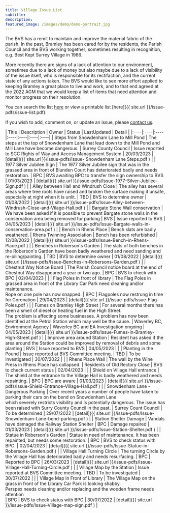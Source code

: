 ```yaml
---
title: Village Issue List
subtitle:
description: 
featured_image: /images/demo/demo-portrait.jpg
---
```


The BVS has a remit to maintain and improve the material fabric of the parish.   In the past, Bramley has been cared for by the residents, the Parish Council and the BVS working together; sometimes resulting in recognition, e.g. Best Kept Surrey Village in 1986.

More recently there are signs of a lack of attention to our environment, sometimes due to a lack of money but also maybe due to a lack of visibility of the issue itself, who is responsible for its rectifaction, and the current state of any actions taken.   The BVS would like to see more effort applied to keeping Bramley a great place to live and work, and to that end agreed at the 2022 AGM that we would keep a list of items that need attention and monitor progress on their resolution.  

You can search the list [here](./search-issues) or view a printable list [here]({{ site.url }}/issue-pdfs/issue-list.pdf).

If you wish to add, comment on, or update an issue, please [contact us](/contact).

<!-- Start Issue Table -->

| Title | Description | Owner | Status | LastUpdated | Detail | 
|:----|:----|:----|:----|:----|:----|:----|
| Steps from Snowdenham Lane to Mill Pond | The steps at the top of Snowdenham Lane that lead down to the Mill Pond and Mill Lane have become dangerous.   | Surrey County Council | Issue reported to SCC Rights of Way and Access Management System  | 20/03/2023 | [detail]({{ site.url }}/issue-pdfs/Issue- Snowdenham Lane Steps.pdf ) | 
| 1977 Silver Jubilee Sign | The 1977 Silver Jubilee sign that was in the grassed area in front of Blunden Court has deteriorated badly and needs restoration. | BPC | BVS awaiting BPC to transfer the sign ownership to BVS | 01/03/2023 | [detail]({{ site.url }}/issue-pdfs/Issue-1977-Silver-Jubilee-Sign.pdf ) | 
| Alley between Hall and Windrush Close | The alley has several areas where tree roots have raised and broken the surface making it  unsafe, especially at night when it is unlit. | TBD | BVS to determine owner | 01/08/2022 | [detail]({{ site.url }}/issue-pdfs/Issue-Alley-between-Windrush-Close-and-Vilage-Hall.pdf ) | 
| Bargate Stone Wall conservation | We have been asked if it is possible to prevent Bargate stone walls in the conservation area being removed for parking | BVS | Issue reported to BVS | 04/05/2023 | [detail]({{ site.url }}/issue-pdfs/Issue-Bargate-walls-in-conservation-area.pdf ) | 
| Bench in Rhens Place | Bench slats are badly weathered. | Rhens Twinning Association | Bench has been refurbished | 12/08/2022 | [detail]({{ site.url }}/issue-pdfs/Issue-Bench-in-Rhens-Place.pdf ) | 
| Benches in Roberson's Garden | The slats of both benches in the Roberson's Garden have been badly weathered and need sanding and re-oiling/painting. | TBD | BVS to determine owner | 01/08/2022 | [detail]({{ site.url }}/issue-pdfs/Issue-Benches-in-Robersons-Garden.pdf ) | 
| Chestnut Way Notice Board | The Parish Council notice board at the end of Chestnut Way disappeared a year or two  ago. | BPC | BVS to check with BPC | 02/04/2023 |  | 
| Flag Poles in front of library | The Flag Poles in grassed area in front of the Library Car Park need cleaning and/or maintenance.<br>Rope on one pole has now snapped. | BPC | Flagpoles now restrung in time for Coronation | 29/04/2023 | [detail]({{ site.url }}/issue-pdfs/Issue-Flag-Poles.pdf ) | 
| Fumes on Bramley High Street | For several months there has been a smell of diesel or heating fuel in the High Street.   <br>The problem is affecting some businesses.  A problem has now been identified at the Petrol Station which may well be the cause. | Waverley BC, Environment Agency | Waverley BC and EA Investigation ongoing | 04/05/2023 | [detail]({{ site.url }}/issue-pdfs/Issue-Fumes-in-Bramley-High-Street.pdf ) | 
| Improve area around Station | Resident has asked if the area around the Station could be improved by removal of debris and some planting | BVS | Issue reported to BVS | 04/05/2023 |  | 
| Planting in the Pound | Issue reported at BVS Committee meeting.   | TBD | To be investigated | 30/07/2022 |  | 
| Rhens Place Wall | The wall by the Wine Press in Rhens Place has collapsed. | Residents of Old Rectory Close | BVS to check current status | 02/04/2023 |  | 
| Shield on Village Hall entrance | The shield at the entrance to the Village Hall is badly weathered and needs repainting. | BPC | BPC are aware | 01/03/2023 | [detail]({{ site.url }}/issue-pdfs/Issue-Shield-Entrance-Village-Hall.pdf ) | 
| Snowdenham Lane - Dangerous Parking | Over recent years a number of people have taken to parking their cars on the bend on Snowdenham Lane <br>which severely restricts visibility and is potentially dangerous.  The issue has been raised with Surry County Council in the past. | Surrey Count Council | To be determined | 29/07/2022 | [detail]({{ site.url }}/issue-pdfs/Issue-Snowdenham-Lane-bend-parking.pdf ) | 
| Station Shelter Damage | Vandals have damaged the Railway Station Shelter  | BPC  | Damage repaired | 01/03/2023 | [detail]({{ site.url }}/issue-pdfs/Issue-Station-Shelter.pdf ) | 
| Statue in Roberson's Garden | Statue in need of maintenance.  It has been repainted, but needs some restoration. | BPC | BVS to check status with BPC. | 02/04/2023 | [detail]({{ site.url }}/issue-pdfs/Issue-Statue-in-Robersons-Garden.pdf ) | 
| Village Hall Turning Circle | The turning Circle by the Village Hall has deteriorated badly and needs resurfacing. | BPC | Reported to BPC | 26/03/2023 | [detail]({{ site.url }}/issue-pdfs/Issue-Village-Hall-Turning-Circle.pdf ) | 
| Village Map by the Station | Issue reported at BVS Committee meeting. | TBD | To be investigated | 30/07/2022 |  | 
| Village Map in Front of Library | The Village Map on the grass in front of the Library Car Park is looking shabby.<br>Perspex needs cleaning and/or replacing and the wooden frame needs attention<br> | BPC | BVS to check status with BPC | 30/07/2022 | [detail]({{ site.url }}/issue-pdfs/Issue-Village-map-sign.pdf ) | 

<!-- End Issue Table -->



